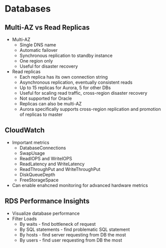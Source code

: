 # Databases

## Multi-AZ vs Read Replicas

* Multi-AZ
  * Single DNS name
  * Automatic failover
  * Synchronous replication to standby instance
  * One region only
  * Useful for disaster recovery
* Read replicas
  * Each replica has its own connection string
  * Asynchronous replication, eventually consistent reads
  * Up to 15 replicas for Aurora, 5 for other DBs
  * Useful for scaling read traffic, cross-region disaster recovery
  * Not supported for Oracle
  * Replicas can also be multi-AZ
  * Aurora specifically supports cross-region replication and promotion of replicas to master

## CloudWatch

* Important metrics
  * DatabaseConnections
  * SwapUsage
  * ReadIOPS and WriteIOPS
  * ReadLatency and WriteLatency
  * ReadThroughPut and WriteThroughPut
  * DiskQueueDepth
  * FreeStorageSpace
* Can enable enahcned monitoring for advanced hardware metrics

## RDS Performance Insights

* Visualize database performance
* Filter Loads
  * By waits - find bottleneck of request
  * By SQL statements - find problematic SQL statement
  * By hosts - find server requesting from DB the most
  * By users - find user requesting from DB the most
